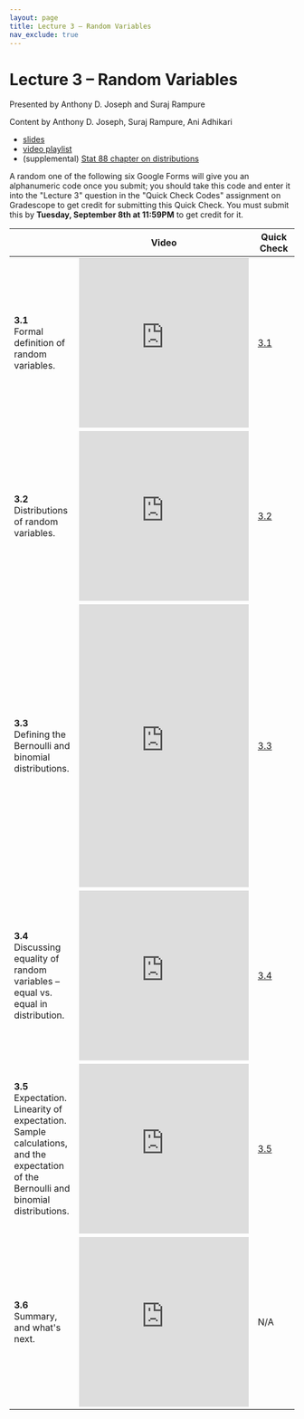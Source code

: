 ```yaml
---
layout: page
title: Lecture 3 – Random Variables
nav_exclude: true
---
```


# Lecture 3 – Random Variables

Presented by Anthony D. Joseph and Suraj Rampure

Content by Anthony D. Joseph, Suraj Rampure, Ani Adhikari

- [slides](https://docs.google.com/presentation/d/1J5MLHC4TsUb90-X71_SHF1ABVz4EkIuOzYvou9VWhxE/edit#slide=id.p)
- [video playlist](https://www.youtube.com/playlist?list=PLQCcNQgUcDfqDdf4LE2pzibpXBUXeuSAJ)
- (supplemental) [Stat 88 chapter on distributions](http://stat88.org/textbook/notebooks/Chapter_03/03_The_Binomial_Distribution.html)

A random one of the following six Google Forms will give you an alphanumeric code once you submit; you should take this code and enter it into the "Lecture 3" question in the "Quick Check Codes" assignment on Gradescope to get credit for submitting this Quick Check. You must submit this by **Tuesday, September 8th at 11:59PM** to get credit for it.

<table>
<colgroup>
<col style="width: 25%" />
<col style="width: 25%" />
<col style="width: 25%" />
</colgroup>
<thead>
<tr class="header">
<th></th>
<th>Video</th>
<th>Quick Check</th>
</tr>
</thead>
<tbody>
<tr>
<td><strong>3.1</strong> <br> Formal definition of random variables.</td>
<td><iframe width="300" height="300" height src="https://youtube.com/embed/yukhgQWUHB4" frameborder="0" allow="accelerometer; autoplay; encrypted-media; gyroscope; picture-in-picture" allowfullscreen></iframe></td>
<td><a href="https://docs.google.com/forms/d/e/1FAIpQLScp1eDY4Pe9ojkAR78wcRBq2jh6Rka8ffHbLfhp_lWQlxG2Mg/viewform" target="\_blank">3.1</a></td>
</tr>
<tr>
<td><strong>3.2</strong> <br> Distributions of random variables.</td>
<td><iframe width="300" height="300" height src="https://youtube.com/embed/TcQ_Topz6Ko" frameborder="0" allow="accelerometer; autoplay; encrypted-media; gyroscope; picture-in-picture" allowfullscreen></iframe></td>
<td><a href="https://docs.google.com/forms/d/e/1FAIpQLScJ7C8TMBQ_IurZ_2SP_zRqTirwKpEszrLvtP7aSk_cDyn0Vw/viewform" target="\_blank">3.2</a></td>
</tr>
<tr>
<td><strong>3.3</strong> <br> Defining the Bernoulli and binomial distributions. </td>
<td><iframe width="300" height="500" height src="https://youtube.com/embed/11b4jvtX1vY" frameborder="0" allow="accelerometer; autoplay; encrypted-media; gyroscope; picture-in-picture" allowfullscreen></iframe></td>
<td><a href="https://docs.google.com/forms/d/e/1FAIpQLSeP9_AqaOX5Pj7f4bn1rjqhsAy6ZyPgwzhkyhFjtlpdlBW6nQ/viewform" target="\_blank">3.3</a></td>
</tr>
<tr>
<td><strong>3.4</strong> <br> Discussing equality of random variables – equal vs. equal in distribution.</td>
<td><iframe width="300" height="300" height src="https://youtube.com/embed/udC-RcO2A5w" frameborder="0" allow="accelerometer; autoplay; encrypted-media; gyroscope; picture-in-picture" allowfullscreen></iframe></td>
<td><a href="https://docs.google.com/forms/d/e/1FAIpQLSeh5HsAVxlCdqNmIQwSO-VmzDZsHtiT_lxIZfyed4cB0Y6u0Q/viewform" target="\_blank">3.4</a></td>
</tr>
<tr>
<td><strong>3.5</strong> <br> Expectation. Linearity of expectation. Sample calculations, and the expectation of the Bernoulli and binomial distributions.</td>
<td><iframe width="300" height="300" height src="https://youtube.com/embed/Z97I9H0z8bo" frameborder="0" allow="accelerometer; autoplay; encrypted-media; gyroscope; picture-in-picture" allowfullscreen></iframe></td>
<td><a href="https://docs.google.com/forms/d/e/1FAIpQLSdmKC-ok2QiwblmFyhczo5mTqK4n0m4Xtaf5UJ-hmtpdO6uDQ/viewform" target="\_blank">3.5</a></td>
</tr>
<tr>
<td><strong>3.6</strong> <br> Summary, and what's next. </td>
<td><iframe width="300" height="300" height src="https://youtube.com/embed/wXOBc6qO3YU" frameborder="0" allow="accelerometer; autoplay; encrypted-media; gyroscope; picture-in-picture" allowfullscreen></iframe></td>
<td>N/A</td>
</tr>
